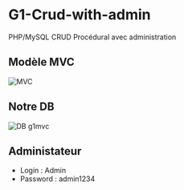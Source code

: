 # G1-Crud-with-admin
PHP/MySQL CRUD Procédural avec administration

## Modèle MVC

![MVC](https://raw.githubusercontent.com/WebDevCF2m2023/G1-Crud-with-admin/main/data/img/MVC.png)

## Notre DB

![DB g1mvc](https://raw.githubusercontent.com/WebDevCF2m2023/G1-Crud-with-admin/main/data/img/g1mvc.png)

## Administateur

- Login : Admin
- Password : admin1234
